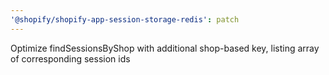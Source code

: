 ```yaml
---
'@shopify/shopify-app-session-storage-redis': patch
---
```


Optimize findSessionsByShop with additional shop-based key, listing array of corresponding session ids
